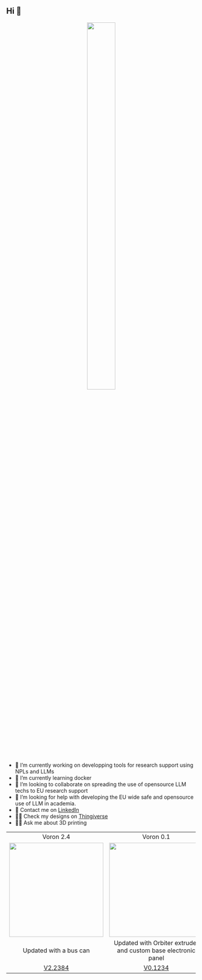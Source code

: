 ## Hi  👋


<p align="center">
  <img src="https://github.com/Ecolio/Ecolio/assets/15341716/ce3b45a1-daac-415c-b81b-cd7d77aed5d8" width="50%" style="max-width: 150px;">
</p>


- 🔭 I’m currently working on developping tools for research support using NPLs and LLMs
- 🌱 I’m currently learning docker
- 👯 I’m looking to collaborate on spreading the use of opensource LLM techs to EU research support
- 🤔 I’m looking for help with developing the EU wide safe and opensource use of LLM in academia.
- 💬 Contact me on [LinkedIn](https://www.linkedin.com/in/lioneljouvet/)
- 👨‍🔬 Check my designs on [Thingiverse](https://www.thingiverse.com/ecolio314/designs)
- 👨‍🔬 Ask me about 3D printing


<table>
  <tr>
    <td align="center">Voron 2.4</td>
    <td align="center">Voron 0.1</td>
  </tr>
  <tr>
    <td><img src="https://github.com/Ecolio/Ecolio/assets/15341716/f80fb34a-e91d-4932-b1c0-1908d6567ce3" width="250" /></td>
    <td><img src="https://github.com/Ecolio/Ecolio/assets/15341716/9dc42cdb-3fd4-4136-af2c-d535da12bd1f" width="250" /></td>
  </tr>
  <tr>
    <td align="center">Updated with a bus can</td>
    <td align="center">Updated with Orbiter extruder and custom base electronic panel</td>
  </tr>  
  <tr>
    <td align="center"><a href="https://www.reddit.com/r/voroncorexy/comments/qqr41u/serial_request_for_two_voron_v24_350mm_discord/?utm_source=share&utm_medium=web3x&utm_name=web3xcss&utm_term=1&utm_content=share_button">V2.2384</a></td>
    <td align="center"><a href="https://www.reddit.com/r/voroncorexy/comments/rtkb89/serial_request_voron_01_ecolio6511/?utm_source=share&utm_medium=web3x&utm_name=web3xcss&utm_term=1&utm_content=share_button">V0.1234</a></td>
  </tr>
</table>
